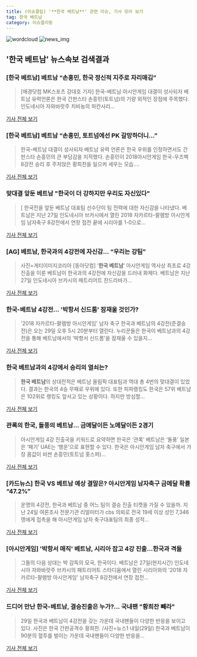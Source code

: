 ```yaml
---
title: (이슈클립) '**한국 베트남**' 관련 이슈, 기사 모아 보기
tag: 한국 베트남
category: 이슈클리핑
---
```

![wordcloud](https://s3.ap-northeast-2.amazonaws.com/lyrics101-wordcloud/2018-08-28-1535442184.png)
![news_img](https://user-images.githubusercontent.com/42597476/44507050-1206f400-a6e4-11e8-8d98-7ffbfebb353f.png)
## **'**한국 베트남**'** 뉴스속보 검색결과
### [**한국 베트남**] 베트남 “손흥민, 한국 정신적 지주로 자리매김”

>[매경닷컴 MK스포츠 강대호 기자] 한국-베트남 아시안게임 대결이 성사되자 베트남 유력언론은 한국 간판스타 손흥민(토트넘)의 기량 외적인 장점에 주목했다. 인도네시아 자와바랏주 치비농의 파칸사리...

<a href="http://sports.mk.co.kr/view.php?year=2018&no=540156" target="_blank">기사 전체 보기</a>

### [**한국 베트남**] 베트남 “손흥민, 토트넘에선 PK 갈망하더니…”

>한국-베트남 대결이 성사되자 베트남 유력 언론은 한국 우위를 인정하면서도 간판스타 손흥민의 큰 부담감을 지적했다. 손흥민이 2018아시안게임 한국-우즈벡 8강전 승리 후 주저앉은 황희찬을 일으켜 세우는 모습....

<a href="http://star.mbn.co.kr/view.php?year=2018&no=540942&refer=portal" target="_blank">기사 전체 보기</a>

### 맞대결 앞둔 베트남 "한국이 더 강하지만 우리도 자신있다"

>[ 한국전을 앞둔 베트남 대표팀 선수단이 팀 전력에 대한 자신감을 나타냈다. 베트남은 지난 27일 인도네시아 브카시에서 열린 2018 자카르타-팔렘방 아시안게임 남자축구 8강전에서 연장 접전 끝에 시리아를 1-0으로...

<a href="http://www.mydaily.co.kr/new_yk/html/read.php?newsid=201808281346591009&ext=na" target="_blank">기사 전체 보기</a>

### [AG] 베트남, 한국과의 4강전에 자신감… “우리는 강팀”

>사진=게티이미지코리아 [동아닷컴] ‘**한국 베트남**’ 아시안게임 역사상 최초로 4강 진출을 이룬 베트남이 한국과의 4강전에 자신감을 드러내 화제다. 베트남은 지난 27일 인도네시아 브카시의 패트리어트 찬드라바가...

<a href="http://sports.donga.com/3/all/20180828/91717812/1" target="_blank">기사 전체 보기</a>

### 한국-베트남 4강전... '박항서 신드롬' 잠재울 것인가?

>'2018 자카르타-팔렘방 아시안게임' 남자 축구 한국과 베트남의 4강전(준결승전)은 오는 29일 오후 5시 20분부터 열린다. 누리꾼들은 한국이 베트남과의 4강전을 통해 베트남에서의 '박항서 신드롬'을 잠재울 수 있을지...

<a href="http://www.futurekorea.co.kr/news/articleView.html?idxno=109987" target="_blank">기사 전체 보기</a>

### **한국 베트남**과의 4강에서 승리의 열쇠는?

>**한국 베트남**의 상대전적은 베트남 올림픽 대표팀과 역대 총 4번의 맞대결이 있었다. 결과는 한국의 4승 무패로 우위에 있다. 또한 피파랭킹도 한국은 57위 베트남은 102위로 랭킹도 앞서고 있는 상황이다. 하지만 방심할...

<a href="http://www.sisamagazine.co.kr/news/articleView.html?idxno=141621" target="_blank">기사 전체 보기</a>

### 관록의 한국, 돌풍의 베트남… 금메달이든 노메달이든 2경기

>아시안게임 4강 진출국을 키워드로 요약하면 한국은 ‘관록’ 베트남은 ‘돌풍’ 일본은 ‘패기’ UAE는 ‘행운’으로 표현할 수 있다. 한국은 아시안게임 남자 축구에서 가장 몸값이 비싼 손흥민(토트넘 홋스퍼)...

<a href="http://news.kmib.co.kr/article/view.asp?arcid=0012637277&code=61161311&cp=nv" target="_blank">기사 전체 보기</a>

### [카드뉴스] 한국 VS 베트남 예상 결말은? 아시안게임 남자축구 금메달 확률 “47.2%”

>운명의 4강전, 한국과 베트남 중 어느 팀이 결승 진출 티켓을 가질 수 있을까. 지난 24일 여론조사 전문기관 리얼미터가 cbs 의뢰로 전국 19세 이상 성인 7,346명에게 접촉을 해 아시안게임 남자 축구대표팀의 최종 성적...

<a href="http://www.sporbiz.co.kr/news/articleView.html?idxno=266947" target="_blank">기사 전체 보기</a>

### [아시안게임] '박항서 매직' 베트남, 시리아 잡고 4강 진출…한국과 격돌

>그들의 다음 상대는 박 감독의 모국, 한국이다. 베트남은 27일(현지시간) 인도네시아 자와바랏주 브카시의 패트리어트 스타디움에서 열린 시리아와의 '2018 자카르타-팔렘방 아시안게임' 남자축구 8강전에서 연장 접전...

<a href="http://news1.kr/articles/?3409860" target="_blank">기사 전체 보기</a>

### 드디어 만난 한국-베트남, 결승진출은 누가?… 국내팬 "황희찬 빼라"

>29일 한국과 베트남이 4강전을 갖는 가운데 국내팬들이 다양한 반응을 보이고 있다. 사진은 한국 간판공격수 황희찬. /사진=뉴스1 내일(29일) 한국과 베트남이 90분의 혈투를 벌이는 가운데 국내팬들이 다양한 반응을...

<a href="http://moneys.mt.co.kr/news/mwView.php?no=2018082813398025191" target="_blank">기사 전체 보기</a>


